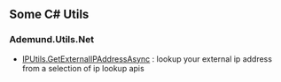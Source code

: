 ## Some C# Utils

### Ademund.Utils.Net

 - [IPUtils.GetExternalIPAddressAsync](https://github.com/netclectic/Ademund.Utils/tree/master/source/Ademund.Utils.Net) : lookup your external ip address from a selection of ip lookup apis